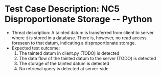 # Test Case Description: NC5 Disproportionate Storage -- Python
- Threat description: A tainted datum is transferred from client to server where it is stored in a database. There is, however, no read access foreseen to that datum, indicating a disproportionate storage.
- Expected test outcome:
    1. The tainted datum in client.py (TODO) is detected
    2. The data flow of the tainted datum to the server (TODO) is detected
    3. The storage of the tainted datum is detected
    4. No retrieval query is detected at server-side
  
  